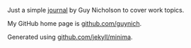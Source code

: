 Just a simple
[journal](https://guynich.github.io/)
by Guy Nicholson to cover work topics.

My GitHub home page is
[github.com/guynich](https://github.com/guynich).

Generated using [github.com/jekyll/minima](https://github.com/jekyll/minima).
